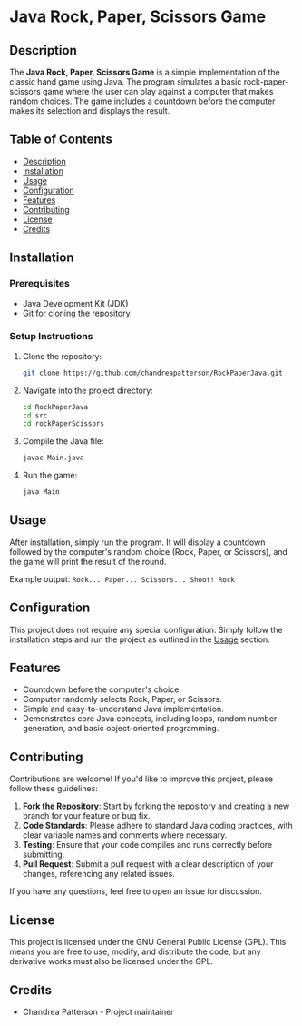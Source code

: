 # Java Rock, Paper, Scissors Game

## Description

The **Java Rock, Paper, Scissors Game** is a simple implementation of the classic hand game using Java. The program simulates a basic rock-paper-scissors game where the user can play against a computer that makes random choices. The game includes a countdown before the computer makes its selection and displays the result.

## Table of Contents

- [Description](#description)
- [Installation](#installation)
- [Usage](#usage)
- [Configuration](#configuration)
- [Features](#features)
- [Contributing](#contributing)
- [License](#license)
- [Credits](#credits)

## Installation

### Prerequisites

- Java Development Kit (JDK)
- Git for cloning the repository

### Setup Instructions

1. Clone the repository:
    ```bash
    git clone https://github.com/chandreapatterson/RockPaperJava.git
    ```

2. Navigate into the project directory:
    ```bash
    cd RockPaperJava
    cd src
    cd rockPaperScissors
    ```

3. Compile the Java file:
    ```bash
    javac Main.java
    ```

4. Run the game:
    ```bash
    java Main
    ```

## Usage

After installation, simply run the program. It will display a countdown followed by the computer's random choice (Rock, Paper, or Scissors), and the game will print the result of the round.

Example output: ```Rock... Paper... Scissors... Shoot! Rock```

## Configuration

This project does not require any special configuration. Simply follow the installation steps and run the project as outlined in the [Usage](#usage) section.

## Features

- Countdown before the computer's choice.
- Computer randomly selects Rock, Paper, or Scissors.
- Simple and easy-to-understand Java implementation.
- Demonstrates core Java concepts, including loops, random number generation, and basic object-oriented programming.

## Contributing

Contributions are welcome! If you'd like to improve this project, please follow these guidelines:

1. **Fork the Repository**: Start by forking the repository and creating a new branch for your feature or bug fix.
2. **Code Standards**: Please adhere to standard Java coding practices, with clear variable names and comments where necessary.
3. **Testing**: Ensure that your code compiles and runs correctly before submitting.
4. **Pull Request**: Submit a pull request with a clear description of your changes, referencing any related issues.

If you have any questions, feel free to open an issue for discussion.

## License

This project is licensed under the GNU General Public License (GPL). This means you are free to use, modify, and distribute the code, but any derivative works must also be licensed under the GPL.

## Credits

- Chandrea Patterson - Project maintainer
